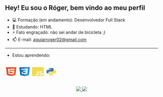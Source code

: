## Hey! Eu sou o Róger, bem vindo ao meu perfil

- 💻 Formação (em andamento): Desenvolvedor Full Stack 
- 📓 Estudando: HTML
- ⚡ Fato engraçado: não sei andar de bicicleta ;)
- 📫 E-mail: aguiarroger02@gmail.com
***
- Estou aprendendo:
<div 
     style="display: inline_block">
  <br>
  <img align="center" alt="roger-HTML" height="30" width="40" src="https://raw.githubusercontent.com/devicons/devicon/master/icons/html5/html5-original.svg">
  <img align="center" alt="roger-CSS" height="30" width="40" src="https://raw.githubusercontent.com/devicons/devicon/master/icons/css3/css3-original.svg">
  <img align="center" alt="roger-Js" height="30" width="40" src="https://raw.githubusercontent.com/devicons/devicon/master/icons/javascript/javascript-plain.svg">
  <img align="center" alt="roger-Python" height="30" width="40" src="https://raw.githubusercontent.com/devicons/devicon/master/icons/python/python-original.svg">
</div>
<br>
<br>
<div align="center">
  <a href="https://github.com/rogeraguiar0">
  <img width="495px" src="https://github-readme-stats.vercel.app/api?username=rogeraguiar0&show_icons=true&theme=tokyonight&include_all_commits=true&count_private=true"/>
  <img width="495px" src="https://github-readme-stats.vercel.app/api/top-langs/?username=rogeraguiar0&layout=compact&langs_count=7&theme=tokyonight"/>
</div>

